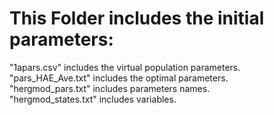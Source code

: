 # This Folder includes the initial parameters:

"1apars.csv"            	 	includes the virtual population parameters.   
"pars_HAE_Ave.txt"    	 	    includes the optimal			parameters.  
"hergmod_pars.txt"              includes parameters names.   
"hergmod_states.txt"            includes variables.  
